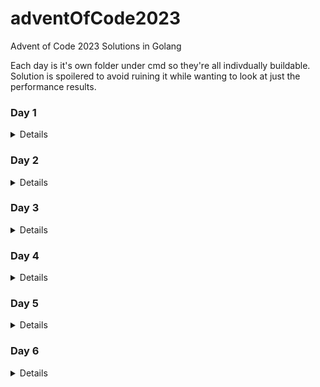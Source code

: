 # adventOfCode2023
Advent of Code 2023 Solutions in Golang

Each day is it's own folder under cmd so they're all indivdually buildable. Solution is spoilered to avoid ruining it while wanting to look at just the performance results.

### Day 1
<details>

#### Problem Text: [Link](cmd/day1)

#### Part 1: [Link](cmd/day1/part1)
Performance (AVG. Per Line):
```
Name                      CPU   ns/op      # bytes alloc'd per op      # of allocs per op
BenchmarkProcessLine-8    14.27 ns/op      0 B/op	               0 allocs/op
```

#### Part 2: [Link](cmd/day1/part2)
Performance (AVG. Per Line):
```
Name                      CPU   ns/op      # bytes alloc'd per op      # of allocs per op
BenchmarkProcessLine-8    122.6 ns/op      0 B/op	               0 allocs/op
```
</details>

### Day 2
<details>

#### Problem Text: [Link](cmd/day2)

#### Part 1: [Link](cmd/day2/part1)
Performance (AVG. Per Line):
```
Name                      CPU   ns/op      # bytes alloc'd per op      # of allocs per op
BenchmarkProcessGame-8    60.53	ns/op	   0 B/op	               0 allocs/op
```

#### Part 2: [Link](cmd/day2/part2)
Performance (AVG. Per Line):
```
Name                      CPU     ns/op      # bytes alloc'd per op      # of allocs per op
BenchmarkProcessGame-8    138.33  ns/op      0 B/op	                 0 allocs/op
```
</details>

### Day 3
<details>

#### Problem Text: [Link](cmd/day3)

#### Part 1: [Link](cmd/day3/part1)
Performance:
```
Name                        CPU    ns/op      # bytes alloc'd per op    # of allocs per op
BenchmarkProcessEngine-8    103517 ns/op      0 B/op	                0 allocs/op
```

#### Part 2: [Link](cmd/day3/part2)
Performance:
```
Name                        CPU     ns/op      # bytes alloc'd per op   # of allocs per op
BenchmarkProcessEngine-8    68783   ns/op      0 B/op	                0 allocs/opp
```
</details>

### Day 4
<details>

#### Problem Text: [Link](cmd/day4)

#### Part 1: [Link](cmd/day4/part1)
Performance (AVG. Per Line):
```
Run Time [ using now:=time.Now() //do_work print(time.Since(now) ]: 25µs

Name                        CPU    ns/op      # bytes alloc'd per op    # of allocs per op
BenchmarkProcessCards-8     2295   ns/op      0 B/op                    0 allocs/op
```

#### Part 2: [Link](cmd/day4/part2)
Performance (AVG. Per Line):
```
Run Time [ using now:=time.Now() //do_work print(time.Since(now) ]: 20µs

Benchmark:  
Name                        CPU    ns/op      # bytes alloc'd per op    # of allocs per op
BenchmarkProcessCards-8     1263   ns/op      0 B/op	                0 allocs/op
```
</details>

### Day 5
<details>

#### Problem Text: [Link](cmd/day5)

#### Part 1: [Link](cmd/day5/part1)
Performance (AVG. Per Line):
```
Run Time [ using now:=time.Now() //do_work print(time.Since(now) ]: 74µs
```

#### Part 2: [Link](cmd/day5/part2)
Performance (AVG. Per Line):
```
Run Time [ using now:=time.Now() //do_work print(time.Since(now) ]: 7 minutes....
```
</details>

### Day 6
<details>

#### Problem Text: [Link](cmd/day6)

#### Part 1: [Link](cmd/day6/part1)
Performance (AVG. Per Line):
```
Run Time [ using now:=time.Now() //do_work print(time.Since(now) ]: 20µs
```

#### Part 2: [Link](cmd/day6/part2)
Performance (AVG. Per Line):
```
Run Time [ using now:=time.Now() //do_work print(time.Since(now) ]: 4 ms
```
</details>